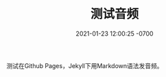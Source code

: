 ﻿---
layout: post
title:  "测试音频"
date:   2021-01-23 12:00:25 -0700
categories: Jekyll
---
测试在Github Pages，Jekyll下用Markdown语法发音频。  

<script type="text/javascript">var zippywww="19";var zippyfile="epybHWwG";var zippytext="#000000";var zippyback="#e8e8e8";var zippyplay="#ff6600";var zippywidth=850;var zippyauto=false;var zippyvol=80;var zippywave = "#000000";var zippyborder = "#cccccc";</script><script type="text/javascript" src="//api.zippyshare.com/api/embed_new.js"></script>